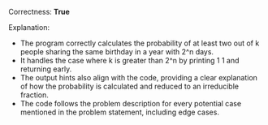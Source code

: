 Correctness: **True**

Explanation: 
- The program correctly calculates the probability of at least two out of k people sharing the same birthday in a year with 2^n days. 
- It handles the case where k is greater than 2^n by printing 1 1 and returning early.
- The output hints also align with the code, providing a clear explanation of how the probability is calculated and reduced to an irreducible fraction.
- The code follows the problem description for every potential case mentioned in the problem statement, including edge cases.